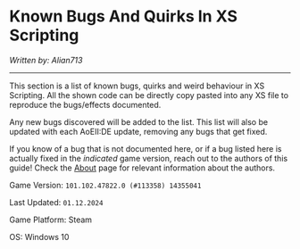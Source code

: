 # Known Bugs And Quirks In XS Scripting
*Written by: Alian713*

---

This section is a list of known bugs, quirks and weird behaviour in XS Scripting. All the shown code can be directly copy pasted into any XS file to reproduce the bugs/effects documented.

Any new bugs discovered will be added to the list. This list will also be updated with each AoEII:DE update, removing any bugs that get fixed.

If you know of a bug that is not documented here, or if a bug listed here is actually fixed in the *indicated* game version, reach out to the authors of this guide! Check the [About](../../../../) page for relevant information about the authors.

Game Version: `101.102.47822.0 (#113358) 14355041`

Last Updated: `01.12.2024`

Game Platform: Steam

OS: Windows 10

